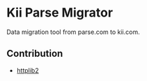 # Kii Parse Migrator

Data migration tool from parse.com to kii.com.

## Contribution

*   [httplib2](https://code.google.com/p/httplib2/)
